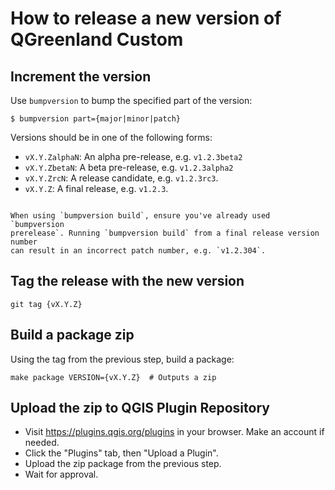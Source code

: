 # How to release a new version of QGreenland Custom

## Increment the version

Use `bumpversion` to bump the specified part of the version:

```
$ bumpversion part={major|minor|patch}
```

Versions should be in one of the following forms:

* `vX.Y.ZalphaN`: An alpha pre-release, e.g. `v1.2.3beta2`
* `vX.Y.ZbetaN`: A beta pre-release, e.g. `v1.2.3alpha2`
* `vX.Y.ZrcN`: A release candidate, e.g. `v1.2.3rc3`.
* `vX.Y.Z`: A final release, e.g. `v1.2.3`.

```{warning}

When using `bumpversion build`, ensure you've already used `bumpversion
prerelease`. Running `bumpversion build` from a final release version number
can result in an incorrect patch number, e.g. `v1.2.304`.
```


## Tag the release with the new version

```
git tag {vX.Y.Z}
```


## Build a package zip

Using the tag from the previous step, build a package:

```
make package VERSION={vX.Y.Z}  # Outputs a zip
```


## Upload the zip to QGIS Plugin Repository

* Visit <https://plugins.qgis.org/plugins> in your browser. Make an account if
  needed.
* Click the "Plugins" tab, then "Upload a Plugin".
* Upload the zip package from the previous step.
* Wait for approval.
